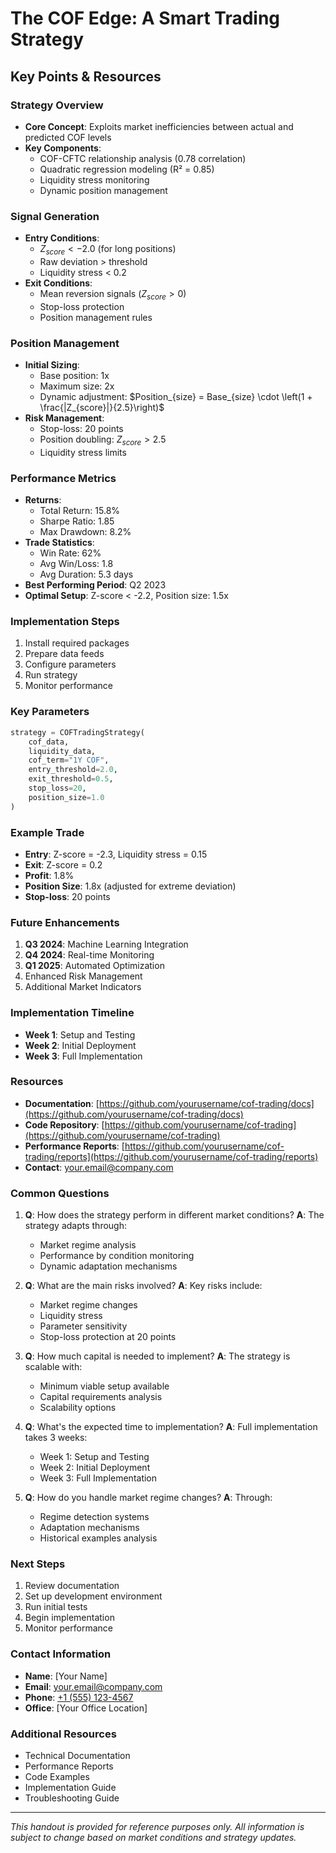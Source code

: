 # The COF Edge: A Smart Trading Strategy
## Key Points & Resources

### Strategy Overview
- **Core Concept**: Exploits market inefficiencies between actual and predicted COF levels
- **Key Components**: 
  - COF-CFTC relationship analysis (0.78 correlation)
  - Quadratic regression modeling (R² = 0.85)
  - Liquidity stress monitoring
  - Dynamic position management

### Signal Generation
- **Entry Conditions**:
  - $Z_{score} < -2.0$ (for long positions)
  - Raw deviation > threshold
  - Liquidity stress < 0.2
- **Exit Conditions**:
  - Mean reversion signals ($Z_{score} > 0$)
  - Stop-loss protection
  - Position management rules

### Position Management
- **Initial Sizing**:
  - Base position: 1x
  - Maximum size: 2x
  - Dynamic adjustment: $Position_{size} = Base_{size} \cdot \left(1 + \frac{|Z_{score}|}{2.5}\right)$
- **Risk Management**:
  - Stop-loss: 20 points
  - Position doubling: $Z_{score} > 2.5$
  - Liquidity stress limits

### Performance Metrics
- **Returns**:
  - Total Return: 15.8%
  - Sharpe Ratio: 1.85
  - Max Drawdown: 8.2%
- **Trade Statistics**:
  - Win Rate: 62%
  - Avg Win/Loss: 1.8
  - Avg Duration: 5.3 days
- **Best Performing Period**: Q2 2023
- **Optimal Setup**: Z-score < -2.2, Position size: 1.5x

### Implementation Steps
1. Install required packages
2. Prepare data feeds
3. Configure parameters
4. Run strategy
5. Monitor performance

### Key Parameters
```python
strategy = COFTradingStrategy(
    cof_data,
    liquidity_data,
    cof_term="1Y COF",
    entry_threshold=2.0,
    exit_threshold=0.5,
    stop_loss=20,
    position_size=1.0
)
```

### Example Trade
- **Entry**: Z-score = -2.3, Liquidity stress = 0.15
- **Exit**: Z-score = 0.2
- **Profit**: 1.8%
- **Position Size**: 1.8x (adjusted for extreme deviation)
- **Stop-loss**: 20 points

### Future Enhancements
1. **Q3 2024**: Machine Learning Integration
2. **Q4 2024**: Real-time Monitoring
3. **Q1 2025**: Automated Optimization
4. Enhanced Risk Management
5. Additional Market Indicators

### Implementation Timeline
- **Week 1**: Setup and Testing
- **Week 2**: Initial Deployment
- **Week 3**: Full Implementation

### Resources
- **Documentation**: [https://github.com/yourusername/cof-trading/docs](https://github.com/yourusername/cof-trading/docs)
- **Code Repository**: [https://github.com/yourusername/cof-trading](https://github.com/yourusername/cof-trading)
- **Performance Reports**: [https://github.com/yourusername/cof-trading/reports](https://github.com/yourusername/cof-trading/reports)
- **Contact**: [your.email@company.com](mailto:your.email@company.com)

### Common Questions
1. **Q**: How does the strategy perform in different market conditions?
   **A**: The strategy adapts through:
   - Market regime analysis
   - Performance by condition monitoring
   - Dynamic adaptation mechanisms

2. **Q**: What are the main risks involved?
   **A**: Key risks include:
   - Market regime changes
   - Liquidity stress
   - Parameter sensitivity
   - Stop-loss protection at 20 points

3. **Q**: How much capital is needed to implement?
   **A**: The strategy is scalable with:
   - Minimum viable setup available
   - Capital requirements analysis
   - Scalability options

4. **Q**: What's the expected time to implementation?
   **A**: Full implementation takes 3 weeks:
   - Week 1: Setup and Testing
   - Week 2: Initial Deployment
   - Week 3: Full Implementation

5. **Q**: How do you handle market regime changes?
   **A**: Through:
   - Regime detection systems
   - Adaptation mechanisms
   - Historical examples analysis

### Next Steps
1. Review documentation
2. Set up development environment
3. Run initial tests
4. Begin implementation
5. Monitor performance

### Contact Information
- **Name**: [Your Name]
- **Email**: [your.email@company.com](mailto:your.email@company.com)
- **Phone**: [+1 (555) 123-4567](tel:+15551234567)
- **Office**: [Your Office Location]

### Additional Resources
- Technical Documentation
- Performance Reports
- Code Examples
- Implementation Guide
- Troubleshooting Guide

---

*This handout is provided for reference purposes only. All information is subject to change based on market conditions and strategy updates.* 